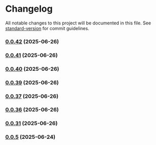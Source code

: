 # Changelog

All notable changes to this project will be documented in this file. See [standard-version](https://github.com/conventional-changelog/standard-version) for commit guidelines.

### [0.0.42](https://github.com/StankoH/bonzobyte-brotli-viewer/compare/v0.0.41...v0.0.42) (2025-06-26)

### [0.0.41](https://github.com/StankoH/bonzobyte-brotli-viewer/compare/v0.0.40...v0.0.41) (2025-06-26)

### [0.0.40](https://github.com/StankoH/bonzobyte-brotli-viewer/compare/v0.0.39...v0.0.40) (2025-06-26)

### [0.0.39](https://github.com/StankoH/bonzobyte-brotli-viewer/compare/v0.0.38...v0.0.39) (2025-06-26)

### [0.0.37](https://github.com/StankoH/bonzobyte-brotli-viewer/compare/v0.0.36...v0.0.37) (2025-06-26)

### [0.0.36](https://github.com/StankoH/bonzobyte-brotli-viewer/compare/v0.0.35...v0.0.36) (2025-06-26)

### [0.0.31](https://github.com/StankoH/bonzobyte-brotli-viewer/compare/v0.0.35...v0.0.31) (2025-06-26)

### [0.0.5](https://github.com/StankoH/bonzobyte-brotli-viewer/compare/v0.0.17...v0.0.5) (2025-06-24)
